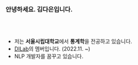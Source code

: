 ### 안녕하세요. 김다은입니다.
</br>
</br>

- 저는 **서울시립대학교**에서 **통계학**을 전공하고 있습니다.
- <a href="https://sites.google.com/view/dilab-uos/">DILab</a>의 멤버입니다. (2022.11. ~)
- NLP 개발자를 꿈꾸고 있습니다.




<!---
daeunknown/daeunknown is a ✨ special ✨ repository because its `README.md` (this file) appears on your GitHub profile.
You can click the Preview link to take a look at your changes.
--->
